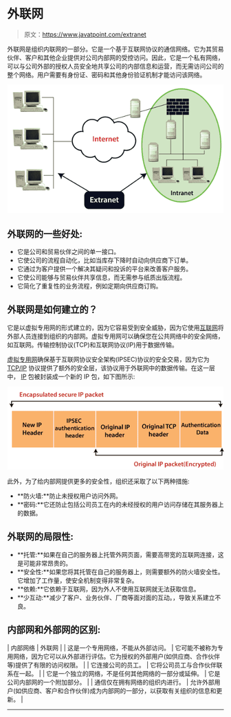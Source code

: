 # 外联网

> 原文：<https://www.javatpoint.com/extranet>

外联网是组织内联网的一部分。它是一个基于互联网协议的通信网络。它为其贸易伙伴、客户和其他企业提供对公司内部网的受控访问。因此，它是一个私有网络，可以与公司外部的授权人员安全地共享公司的内部信息和运营，而无需访问公司的整个网络。用户需要有身份证、密码和其他身份验证机制才能访问该网络。

![Extranet](img/a92adbcbe46278a13573c4b41b8675b5.png)

## 外联网的一些好处:

*   它是公司和贸易伙伴之间的单一接口。
*   它使公司的流程自动化，比如当库存下降时自动向供应商下订单。
*   它通过为客户提供一个解决其疑问和投诉的平台来改善客户服务。
*   它使公司能够与贸易伙伴共享信息，而无需参与纸质出版流程。
*   它简化了重复性的业务流程，例如定期向供应商订购。

## 外联网是如何建立的？

它是以虚拟专用网的形式建立的，因为它容易受到安全威胁，因为它使用[互联网](https://www.javatpoint.com/internet)将外部人员连接到组织的内部网。虚拟专用网可以确保您在公共网络中的安全网络，如互联网。传输控制协议(TCP)和互联网协议(IP)用于数据传输。

[虚拟专用网](https://www.javatpoint.com/vpn-full-form)确保基于互联网协议安全架构(IPSEC)协议的安全交易，因为它为 [TCP/IP](https://www.javatpoint.com/tcp-ip-full-form) 协议提供了额外的安全层，该协议用于外联网中的数据传输。在这一层中， [IP](https://www.javatpoint.com/ip-full-form) 包被封装成一个新的 IP 包，如下图所示:

![Extranet](img/f118c8f80fdaa4ef1d2810527f91d4e3.png)

此外，为了给内部网提供更多的安全性，组织还采取了以下两种措施:

*   **防火墙:**防止未授权用户访问外网。
*   **密码:**它还防止包括公司员工在内的未经授权的用户访问存储在其服务器上的数据。

## 外联网的局限性:

*   **托管:**如果在自己的服务器上托管外网页面，需要高带宽的互联网连接，这是可能非常昂贵的。
*   **安全性:**如果您将其托管在自己的服务器上，则需要额外的防火墙安全性。它增加了工作量，使安全机制变得非常复杂。
*   **依赖:**它依赖于互联网，因为外人不使用互联网就无法获取信息。
*   **少互动:**减少了客户、业务伙伴、厂商等面对面的互动。，导致关系建立不良。

## 内部网和外部网的区别:

| 内部网络 | 外联网 |
| 这是一个专用网络，不能从外部访问。 | 它可能不被称为专用网络，因为它可以从外部进行评估。它为授权的外部用户(如供应商、合作伙伴等)提供了有限的访问权限。 |
| 它连接公司的员工。 | 它将公司员工与合作伙伴联系在一起。 |
| 它是一个独立的网络，不是任何其他网络的一部分或延伸。 | 它是公司内部网的一个附加部分。 |
| 通信仅在拥有网络的组织内进行。 | 允许外部用户(如供应商、客户和合作伙伴)成为内部网的一部分，以获取有关组织的信息和更新。 |

* * *
